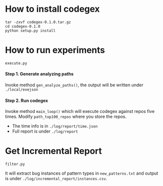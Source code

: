 # How to install codegex

```shell
tar -zxvf codegex-0.1.0.tar.gz
cd codegex-0.1.0
python setup.py install
```

# How to run experiments

`execute.py`

#### Step 1. Generate analyzing paths

Invoke method `gen_analyze_paths()`, the output will be written under `./local/exejson`

#### Step 2. Run codegex

Invoke method `main_loop()` which will execute codegex against repos five times. Modify ``path_top100_repos`` where you store the repos.

- The time info is in `./log/report/time.json`
- Full report is under `./log/report`

# Get Incremental Report

`filter.py`

It will extract bug instances of pattern types in `new_patterns.txt` and output is under `./log/incremental_report/instances.csv`.
